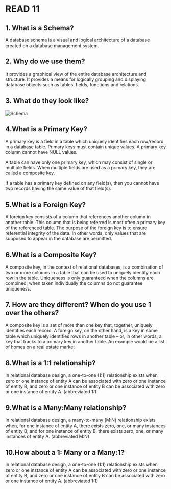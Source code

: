 
# READ 11

## 1. What is a Schema?
A database schema is a visual and logical architecture of a database created on a database management system.

## 2. Why do we use them?

It provides a graphical view of the entire database architecture and structure. It provides a means for logically grouping and displaying database objects such as tables, fields, functions and relations.

## 3. What do they look like?
![Schema](C:\Users\sazib\Desktop\401-readings\images\schema.png)


## 4.What is a Primary Key?
A primary key is a field in a table which uniquely identifies each row/record in a database table. Primary keys must contain unique values. A primary key column cannot have NULL values.

A table can have only one primary key, which may consist of single or multiple fields. When multiple fields are used as a primary key, they are called a composite key.

If a table has a primary key defined on any field(s), then you cannot have two records having the same value of that field(s).

## 5.What is a Foreign Key?
A foreign key consists of a column that references another column in another table. This column that is being referred is most often a primary key of the referenced table. The purpose of the foreign key is to ensure referential integrity of the data. In other words, only values that are supposed to appear in the database are permitted.

## 6.What is a Composite Key?
A composite key, in the context of relational databases, is a combination of two or more columns in a table that can be used to uniquely identify each row in the table. Uniqueness is only guaranteed when the columns are combined; when taken individually the columns do not guarantee uniqueness.

## 7. How are they different? When do you use 1 over the others?

A composite key is a set of more than one key that, together, uniquely identifies each record. A foreign key, on the other hand, is a key in some table which uniquely identifies rows in another table – or, in other words, a key that tracks to a primary key in another table. An example would be a list of homes on a real estate market


## 8.What is a 1:1 relationship?
In relational database design, a one-to-one (1:1) relationship exists when zero or one instance of entity A can be associated with zero or one instance of entity B, and zero or one instance of entity B can be associated with zero or one instance of entity A. (abbreviated 1:1

## 9.What is a Many:Many relationship?
In relational database design, a many-to-many (M:N) relationship exists when, for one instance of entity A, there exists zero, one, or many instances of entity B; and for one instance of entity B, there exists zero, one, or many instances of entity A. (abbreviated M:N)

## 10.How about a 1: Many or a Many:1?

 In relational database design, a one-to-one (1:1) relationship exists when zero or one instance of entity A can be associated with zero or one instance of entity B, and zero or one instance of entity B can be associated with zero or one instance of entity A. (abbreviated 1:1)
